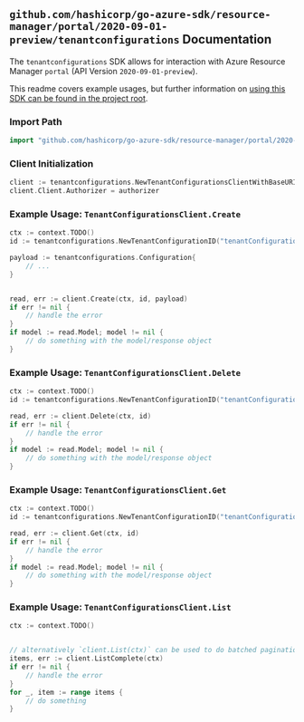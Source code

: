
## `github.com/hashicorp/go-azure-sdk/resource-manager/portal/2020-09-01-preview/tenantconfigurations` Documentation

The `tenantconfigurations` SDK allows for interaction with Azure Resource Manager `portal` (API Version `2020-09-01-preview`).

This readme covers example usages, but further information on [using this SDK can be found in the project root](https://github.com/hashicorp/go-azure-sdk/tree/main/docs).

### Import Path

```go
import "github.com/hashicorp/go-azure-sdk/resource-manager/portal/2020-09-01-preview/tenantconfigurations"
```


### Client Initialization

```go
client := tenantconfigurations.NewTenantConfigurationsClientWithBaseURI("https://management.azure.com")
client.Client.Authorizer = authorizer
```


### Example Usage: `TenantConfigurationsClient.Create`

```go
ctx := context.TODO()
id := tenantconfigurations.NewTenantConfigurationID("tenantConfigurationName")

payload := tenantconfigurations.Configuration{
	// ...
}


read, err := client.Create(ctx, id, payload)
if err != nil {
	// handle the error
}
if model := read.Model; model != nil {
	// do something with the model/response object
}
```


### Example Usage: `TenantConfigurationsClient.Delete`

```go
ctx := context.TODO()
id := tenantconfigurations.NewTenantConfigurationID("tenantConfigurationName")

read, err := client.Delete(ctx, id)
if err != nil {
	// handle the error
}
if model := read.Model; model != nil {
	// do something with the model/response object
}
```


### Example Usage: `TenantConfigurationsClient.Get`

```go
ctx := context.TODO()
id := tenantconfigurations.NewTenantConfigurationID("tenantConfigurationName")

read, err := client.Get(ctx, id)
if err != nil {
	// handle the error
}
if model := read.Model; model != nil {
	// do something with the model/response object
}
```


### Example Usage: `TenantConfigurationsClient.List`

```go
ctx := context.TODO()


// alternatively `client.List(ctx)` can be used to do batched pagination
items, err := client.ListComplete(ctx)
if err != nil {
	// handle the error
}
for _, item := range items {
	// do something
}
```
